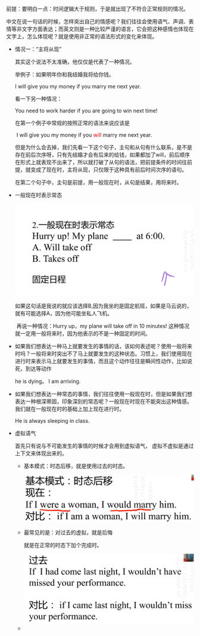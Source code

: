 前提：要明白一点：时间逻辑大于规则，于是就出现了不符合正常规则的情况。

​			中文在说一句话的时候，怎样突出自己的情感呢？我们往往会使用语气、声调、表情等非文字方面表达；而英文则是一种比较严谨的语言，它会把这种感情也体现在文字上，怎么体现呢？就是使用非正常的语法形式的变化来体现。

- 情况一：“主将从现”

  其实这个说法不太准确，他仅仅是代表了一种情况。

  举例子：如果明年你和我结婚我将给你钱。

  I will give you my money if you marry me next year.

  看一下另一种情况：

  You need to work harder if you are going to win next time!

  在第一个例子中常规的按照正常的语法来说应该是

  ​	I will give you my money if you <font color='red'>will </font>marry me next year.

  但是为什么会去掉，我们先看一下这个句子，主句和从句有什么联系，是不是存在前后次序呀，只有先结婚才会有后来的给钱，如果都加了will，前后顺序在形式上就表现不出来了，所以就打破了从句的语法，把前提条件的时间往前提，就变成了现在时，主将从现，只仅限于这种具有前后时间次序的语句。

  在第二个句子中，主句是前提，用一般现在时，从句是结果，用将来时。

- 一般现在时表示常态

  ![image-20211014222820559](../TyporaResources/Image/image-20211014222820559.png)

  ​	如果这句话是我说的就应该选择B,因为我坐的是固定航班，如果是马云说的，就有可能选择A，因为他可能坐私人飞机。

  ​	再说一种情况：Hurry up，my plane will take off in 10 minutes! 这种情况就一定用一般将来时，因为他表示的不是一种固定的时间。

- 如果我们想表达一种马上就要发生的事情的话，该如何表述呢？使用一般将来时吗？一般将来时突出不了马上就要发生的这种状态。习惯上，我们使用现在进行时来表示马上就要发生的事情，而且这个动作往往是瞬间性动作，比如说死，到达等动作

  he is dying。    I am arriving.

- 如果我们想表达一种常态的事情，我们往往使用一般现在时，但是如果我们想表达一种根深蒂固，印象深刻的常态呢？一般现在时现在不能突出这种情感。我们就在一般现在时的基础上加上现在进行时。

  He is always sleeping in class.

- 虚拟语气

  首先只有说与不可能发生的事情的时候才会用到虚拟语气， 虚拟不虚拟是通过上下文来体现出来的。

  - 基本模式：时态后移，就是使用过去的时态。

    <img src="../TyporaResources/Image/image-20211022222418174.png" alt="image-20211022222418174" style="zoom:67%;" />

  - 最常见的是：对过去的虚拟，就是后悔

    就是在正常的时态下加个完成时。

    <img src="../TyporaResources/Image/image-20211022224132256.png" alt="image-20211022224132256" style="zoom:67%;" />

  - 